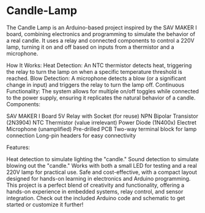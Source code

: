# Candle-Lamp
The Candle Lamp is an Arduino-based project inspired by the SAV MAKER I board, combining electronics and programming to simulate the behavior of a real candle. It uses a relay and connected components to control a 220V lamp, turning it on and off based on inputs from a thermistor and a microphone.

How It Works:
Heat Detection: An NTC thermistor detects heat, triggering the relay to turn the lamp on when a specific temperature threshold is reached.
Blow Detection: A microphone detects a blow (or a significant change in input) and triggers the relay to turn the lamp off.
Continuous Functionality: The system allows for multiple on/off toggles while connected to the power supply, ensuring it replicates the natural behavior of a candle.
Components:

SAV MAKER I Board
5V Relay with Socket (for reuse)
NPN Bipolar Transistor (2N3904)
NTC Thermistor (value irrelevant)
Power Diode (1N400x)
Electret Microphone (unamplified)
Pre-drilled PCB
Two-way terminal block for lamp connection
Long-pin headers for easy connectivity

Features:

Heat detection to simulate lighting the "candle."
Sound detection to simulate blowing out the "candle."
Works with both a small LED for testing and a real 220V lamp for practical use.
Safe and cost-effective, with a compact layout designed for hands-on learning in electronics and Arduino programming.
This project is a perfect blend of creativity and functionality, offering a hands-on experience in embedded systems, relay control, and sensor integration. Check out the included Arduino code and schematic to get started or customize it further!


